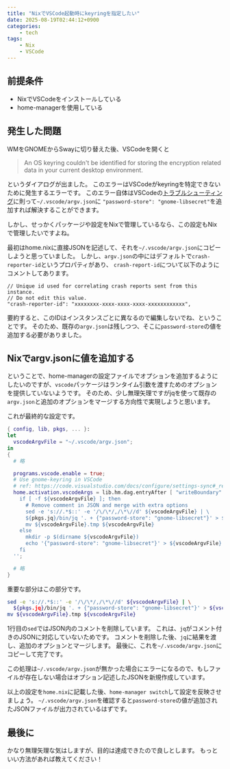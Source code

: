 ```yaml
---
title: "NixでVSCode起動時にkeyringを指定したい"
date: 2025-08-19T02:44:12+0900
categories:
    - tech
tags:
    - Nix
    - VSCode
---
```


## 前提条件
- NixでVSCodeをインストールしている
- home-managerを使用している

## 発生した問題
WMをGNOMEからSwayに切り替えた後、VSCodeを開くと

> An OS keyring couldn't be identified for storing the
> encryption related data in your current desktop
> environment.

というダイアログが出ました。
このエラーはVSCodeがkeyringを特定できないために発生するエラーです。
このエラー自体はVSCodeの[トラブルシューティング][1]に則って`~/.vscode/argv.json`に
`"password-store": "gnome-libsecret"`を追加すれば解決することができます。

しかし、せっかくパッケージや設定をNixで管理しているなら、この設定もNixで管理したいですよね。

最初はhome.nixに直接JSONを記述して、それを`~/.vscode/argv.json`にコピーしようと思っていました。
しかし、`argv.json`の中にはデフォルトで`crash-reporter-id`というプロパティがあり、
`crash-report-id`について以下のようにコメントしてあります。
```
// Unique id used for correlating crash reports sent from this instance.
// Do not edit this value.
"crash-reporter-id": "xxxxxxxx-xxxx-xxxx-xxxx-xxxxxxxxxxxx",
```

要約すると、このIDはインスタンスごとに異なるので編集しないでね、ということです。
そのため、既存の`argv.json`は残しつつ、そこに`password-store`の値を追加する必要がありました。

## Nixでargv.jsonに値を追加する
ということで、home-managerの設定ファイルでオプションを追加するようにしたいのですが、`vscode`パッケージはランタイム引数を渡すためのオプションを提供していないようです。
そのため、少し無理矢理ですがjqを使って既存の`argv.json`と追加のオプションをマージする方向性で実現しようと思います。

これが最終的な設定です。
```nix
{ config, lib, pkgs, ... }:
let
  vscodeArgvFile = "~/.vscode/argv.json";
in
{
  # 略

  programs.vscode.enable = true;
  # Use gnome-keyring in VSCode
  # ref: https://code.visualstudio.com/docs/configure/settings-sync#_recommended-configure-the-keyring-to-use-with-vs-code
  home.activation.vscodeArgs = lib.hm.dag.entryAfter [ "writeBoundary" ] ''
    if [ -f ${vscodeArgvFile} ]; then
      # Remove comment in JSON and merge with extra options
      sed -e 's://.*$::' -e '/\/\*/,/\*\//d' ${vscodeArgvFile} | \
      ${pkgs.jq}/bin/jq '. + {"password-store": "gnome-libsecret"}' > ${vscodeArgvFile}.tmp
      mv ${vscodeArgvFile}.tmp ${vscodeArgvFile}
    else
      mkdir -p $(dirname ${vscodeArgvFile})
      echo '{"password-store": "gnome-libsecret"}' > ${vscodeArgvFile}
    fi
  '';

  # 略
}
```

重要な部分はこの部分です。
```sh
sed -e 's://.*$::' -e '/\/\*/,/\*\//d' ${vscodeArgvFile} | \
  ${pkgs.jq}/bin/jq '. + {"password-store": "gnome-libsecret"}' > ${vscodeArgvFile}.tmp
mv ${vscodeArgvFile}.tmp ${vscodeArgvFile}
```

1行目の`sed`ではJSON内のコメントを削除しています。
これは、`jq`がコメント付きのJSONに対応していないためです。
コメントを削除した後、`jq`に結果を渡し、追加のオプションとマージします。
最後に、これを`~/.vscode/argv.json`にコピーして完了です。

この処理は`~/.vscode/argv.json`が無かった場合にエラーになるので、もしファイルが存在しない場合はオプション記述したJSONを新規作成しています。

以上の設定を`home.nix`に記載した後、`home-manager switch`して設定を反映させましょう。
`~/.vscode/argv.json`を確認すると`password-store`の値が追加されたJSONファイルが出力されているはずです。

## 最後に
かなり無理矢理な気はしますが、目的は達成できたので良しとします。
もっといい方法があれば教えてください！

[1]: https://code.visualstudio.com/docs/configure/settings-sync#_recommended-configure-the-keyring-to-use-with-vs-code
